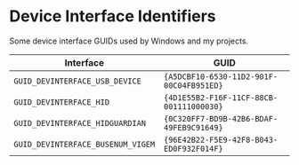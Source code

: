 # Device Interface Identifiers

Some device interface GUIDs used by Windows and my projects.

|Interface|GUID|
|--- |--- |
|`GUID_DEVINTERFACE_USB_DEVICE`|`{A5DCBF10-6530-11D2-901F-00C04FB951ED}`|
|`GUID_DEVINTERFACE_HID`|`{4D1E55B2-F16F-11CF-88CB-001111000030}`|
|`GUID_DEVINTERFACE_HIDGUARDIAN`|`{0C320FF7-BD9B-42B6-BDAF-49FEB9C91649}`|
|`GUID_DEVINTERFACE_BUSENUM_VIGEM`|`{96E42B22-F5E9-42F8-B043-ED0F932F014F}`|
